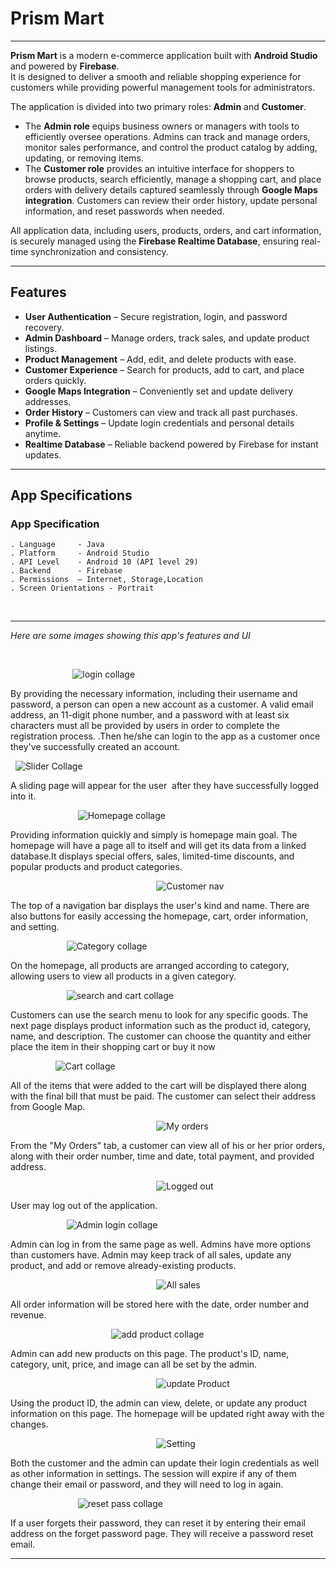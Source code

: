# Prism Mart

---

**Prism Mart** is a modern e-commerce application built with **Android Studio** and powered by **Firebase**.  
It is designed to deliver a smooth and reliable shopping experience for customers while providing powerful management tools for administrators.  

The application is divided into two primary roles: **Admin** and **Customer**.  

- The **Admin role** equips business owners or managers with tools to efficiently oversee operations. Admins can track and manage orders, monitor sales performance, and control the product catalog by adding, updating, or removing items.  
- The **Customer role** provides an intuitive interface for shoppers to browse products, search efficiently, manage a shopping cart, and place orders with delivery details captured seamlessly through **Google Maps integration**. Customers can review their order history, update personal information, and reset passwords when needed.  

All application data, including users, products, orders, and cart information, is securely managed using the **Firebase Realtime Database**, ensuring real-time synchronization and consistency.  

---

## Features

- **User Authentication** – Secure registration, login, and password recovery.  
- **Admin Dashboard** – Manage orders, track sales, and update product listings.  
- **Product Management** – Add, edit, and delete products with ease.  
- **Customer Experience** – Search for products, add to cart, and place orders quickly.  
- **Google Maps Integration** – Conveniently set and update delivery addresses.  
- **Order History** – Customers can view and track all past purchases.  
- **Profile & Settings** – Update login credentials and personal details anytime.  
- **Realtime Database** – Reliable backend powered by Firebase for instant updates.  

---

## App Specifications

  




### App Specification
 ```
. Language     - Java
. Platform     - Android Studio
. API Level    - Android 10 (API level 29)
. Backend      - Firebase
. Permissions  – Internet, Storage,Location
. Screen Orientations - Portrait

 ```

 <br/>

--- 

_Here are some images showing this app's features and UI_

<br/>

 &emsp; &emsp;  &emsp; &emsp; &nbsp; &nbsp; &nbsp; &nbsp;![login collage](https://github.com/nayemuddinn/PrismMart/assets/126597905/39ec1078-44ab-42b6-a1f5-f3990d9a058e)


By providing the necessary information, including their username and password, a person can open a new account as a customer. A valid email address, an 11-digit phone number, and a password with at least six characters must all be provided by users in order to complete the registration process.
.Then he/she can login to the app as a customer once they've successfully created an account.


&nbsp; ![Slider Collage](https://github.com/nayemuddinn/PrismMart/assets/126597905/ef3b5f35-3064-44a3-921b-3a4dc897dbf5)


A sliding page will appear for the user  after they have successfully logged into it.

 &emsp; &emsp;  &emsp; &emsp;  &emsp; &emsp; ![Homepage collage](https://github.com/nayemuddinn/PrismMart/assets/126597905/6ef04378-7986-4655-8490-98dec4a7e924)


Providing information quickly and simply is homepage main goal. The homepage will have a page all to itself and will get its data from a linked database.It displays special offers, sales, limited-time discounts, and popular products and product categories.


&emsp; &emsp; &emsp; &emsp; &emsp; &emsp; &emsp; &emsp; &emsp; &emsp; &emsp; &emsp; &emsp; ![Customer nav](https://github.com/nayemuddinn/PrismMart/assets/126597905/fe5844ff-546d-4ceb-9e88-83e93b19b213)


The top of a navigation bar displays the user's kind and name. There are also buttons for easily accessing the homepage, cart, order information, and setting.


&emsp; &emsp; &emsp;  &emsp; &emsp; ![Category collage](https://github.com/nayemuddinn/PrismMart/assets/126597905/c085c10a-2b07-4cce-9835-045444277f19)


On the homepage, all products are arranged according to category, allowing users to view all products in a given category.


&emsp; &emsp; &emsp;  &emsp; &emsp; ![search and cart collage](https://github.com/nayemuddinn/PrismMart/assets/126597905/338e11c2-72da-4500-b4ea-15765e7cde63)

Customers can use the search menu to look for any specific goods. The next page displays product information such as the product id, category, name, and description. The customer can choose the quantity and either place the item in their shopping cart or buy it now


&emsp; &emsp; &emsp;  &emsp; ![Cart collage](https://github.com/nayemuddinn/PrismMart/assets/126597905/93876346-3dcb-4e13-a7e9-df4d1905f714)


All of the items that were added to the cart will be displayed there along with the final bill that must be paid. The customer can select their address from Google Map.


&emsp; &emsp; &emsp; &emsp; &emsp; &emsp; &emsp; &emsp; &emsp; &emsp; &emsp; &emsp; &emsp; ![My orders](https://github.com/nayemuddinn/PrismMart/assets/126597905/49e330f0-0123-47d2-abde-5759be8ca391)


From the "My Orders" tab, a customer can view all of his or her prior orders, along with their order number, time and date, total payment, and provided address.



&emsp; &emsp; &emsp; &emsp; &emsp; &emsp; &emsp; &emsp; &emsp; &emsp; &emsp; &emsp; &emsp; ![Logged out](https://github.com/nayemuddinn/PrismMart/assets/126597905/82cd4023-c77d-4f8b-87f3-ac8125d31fbe)


User may log out of the application.



&emsp; &emsp; &emsp;  &emsp; &emsp; ![Admin login collage](https://github.com/nayemuddinn/PrismMart/assets/126597905/e8127565-5b8d-4137-9cf7-0abea7029743)


Admin can log in from the same page as well. Admins have more options than customers have. Admin may keep track of all sales, update any product, and add or remove already-existing products.


&emsp; &emsp; &emsp; &emsp; &emsp; &emsp; &emsp; &emsp; &emsp; &emsp; &emsp; &emsp; &emsp; ![All sales](https://github.com/nayemuddinn/PrismMart/assets/126597905/e35d0727-f3be-4b0b-ab4e-6414b3d7dc2e)


All order information will be stored here with the date, order number and revenue.



&emsp; &emsp; &emsp;  &emsp; &emsp; &emsp; &emsp;  &emsp; &emsp; ![add product collage](https://github.com/nayemuddinn/PrismMart/assets/126597905/84a4f0ed-47e2-45a5-8dc5-6b66f087392e)


Admin can add new products on this page. The product's ID, name, category, unit, price, and image can all be set by the admin.


&emsp; &emsp; &emsp; &emsp; &emsp; &emsp; &emsp; &emsp; &emsp; &emsp; &emsp; &emsp; &emsp; ![update Product](https://github.com/nayemuddinn/PrismMart/assets/126597905/ee284637-1431-45bd-9214-8fc4024869d4)


Using the product ID, the admin can view, delete, or update any product information on this page. The homepage will be updated right away with the changes.





&emsp; &emsp; &emsp; &emsp; &emsp; &emsp; &emsp; &emsp; &emsp; &emsp; &emsp; &emsp; &emsp; ![Setting](https://github.com/nayemuddinn/PrismMart/assets/126597905/f8cec190-a3ee-4772-b38f-23fee2a58a41)


Both the customer and the admin can update their login credentials as well as other information in settings. The session will expire if any of them change their email or password, and they will need to log in again. 



&emsp; &emsp; &emsp;  &emsp; &emsp;  &emsp; ![reset pass collage](https://github.com/nayemuddinn/PrismMart/assets/126597905/e124fb50-987c-447d-b79e-40118a39cc76)


If a user forgets their password, they can reset it by entering their email address on the forget password page. They will receive a password reset email.

---
